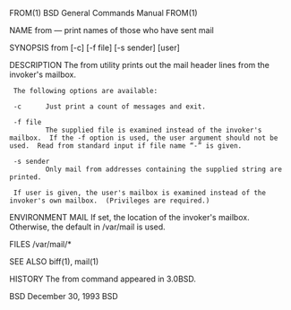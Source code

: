 FROM(1)                                                                                                                                       BSD General Commands Manual                                                                                                                                       FROM(1)

NAME
     from — print names of those who have sent mail

SYNOPSIS
     from [-c] [-f file] [-s sender] [user]

DESCRIPTION
     The from utility prints out the mail header lines from the invoker's mailbox.

     The following options are available:

     -c      Just print a count of messages and exit.

     -f file
             The supplied file is examined instead of the invoker's mailbox.  If the -f option is used, the user argument should not be used.  Read from standard input if file name “-” is given.

     -s sender
             Only mail from addresses containing the supplied string are printed.

     If user is given, the user's mailbox is examined instead of the invoker's own mailbox.  (Privileges are required.)

ENVIRONMENT
     MAIL    If set, the location of the invoker's mailbox.  Otherwise, the default in /var/mail is used.

FILES
     /var/mail/*

SEE ALSO
     biff(1), mail(1)

HISTORY
     The from command appeared in 3.0BSD.

BSD                                                                                                                                                December 30, 1993                                                                                                                                                BSD
